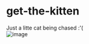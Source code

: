 # get-the-kitten
Just a litte cat being chased :'(  
![image](https://github.com/HamamuraS/get-the-kitten/assets/85842095/99d9a98e-7192-437e-b97d-a3cf5cf6f82c)
